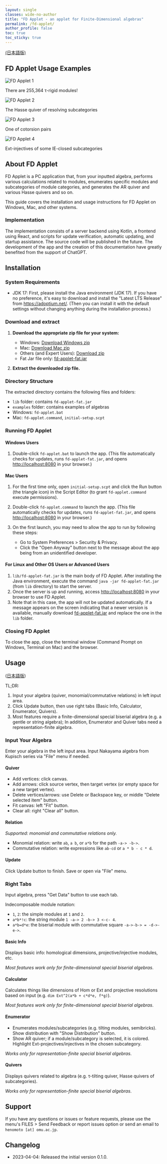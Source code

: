 ```yaml
---
layout: single
classes: wide-no-author
title: "FD Applet - an applet for Finite-Dimensional algebras"
permalink: /fd-applet/
author_profile: false
toc: true
toc_sticky: true
---
```


[(日本語版)](/fd-applet-ja/)

## FD Applet Usage Examples

![FD Applet 1](/assets/images/fd-applet/fd-applet1.jpg)

There are 255,364 τ-rigid modules!

![FD Applet 2](/assets/images/fd-applet/fd-applet2.jpg)

The Hasse quiver of resolving subcategories

![FD Applet 3](/assets/images/fd-applet/fd-applet3.jpg)

One of cotorsion pairs

![FD Applet 4](/assets/images/fd-applet/fd-applet4.jpg)

Ext-injectives of some IE-closed subcategories

## About FD Applet

FD Applet is a PC application that, from your inputted algebra, performs various calculations related to modules, enumerates specific modules and subcategories of module categories, and generates the AR quiver and various Hasse quivers and so on.

This guide covers the installation and usage instructions for FD Applet on Windows, Mac, and other systems.

### Implementation

The implementation consists of a server backend using Kotlin, a frontend using React, and scripts for update verification, automatic updating, and startup assistance. The source code will be published in the future. The development of the app and the creation of this documentation have greatly benefited from the support of ChatGPT.

## Installation

### System Requirements

- JDK 17: First, please install the Java environment (JDK 17). If you have no preference, it's easy to download and install the "Latest LTS Release" from <https://adoptium.net/>. (Then you can install it with the default settings without changing anything during the installation process.)

### Download and extract

1. **Download the appropriate zip file for your system:**

   - Windows: [Download Windows zip](/files/fd-applet-win.zip)
   - Mac: [Download Mac zip](/files/fd-applet-mac.zip)
   - Others (and Expert Users): [Download zip](/files/fd-applet-others.zip)
   - Fat Jar file only: [fd-applet-fat.jar](/files/fd-applet-fat.jar)

2. **Extract the downloaded zip file.**

### Directory Structure

The extracted directory contains the following files and folders:

- `lib` folder: contains `fd-applet-fat.jar`
- `examples` folder: contains examples of algebras
- Windows: `fd-applet.bat`
- Mac: `fd-applet.command`, `initial-setup.scpt`

### Running FD Applet

#### Windows Users

1. Double-click `fd-applet.bat` to launch the app.
   (This file automatically checks for updates, runs `fd-applet-fat.jar`, and opens <http://localhost:8080> in your browser.)

#### Mac Users

1. For the first time only, open `initial-setup.scpt` and click the Run button (the triangle icon) in the Script Editor (to grant `fd-applet.command` execute permissions).
2. Double-click `fd-applet.command` to launch the app.
   (This file automatically checks for updates, runs `fd-applet-fat.jar`, and opens <http://localhost:8080> in your browser.)

3. On the first launch, you may need to allow the app to run by following these steps:
   - Go to System Preferences > Security & Privacy.
   - Click the "Open Anyway" button next to the message about the app being from an unidentified developer.

#### For Linux and Other OS Users or Advanced Users

1. `lib/fd-applet-fat.jar` is the main body of FD Applet. After installing the Java environment, execute the command `java -jar fd-applet-fat.jar` (from `lib` directory) to start the server.
2. Once the server is up and running, access <http://localhost:8080> in your browser to use FD Applet.
3. Note that in this case, the app will not be updated automatically. If a message appears on the screen indicating that a newer version is available, manually download [fd-applet-fat.jar](/files/fd-applet-fat.jar) and replace the one in the `lib` folder.

### Closing FD Applet

To close the app, close the terminal window (Command Prompt on Windows, Terminal on Mac) and the browser.

## Usage

([日本語版](/fd-applet-ja/#%E4%BD%BF%E7%94%A8%E6%96%B9%E6%B3%95))

TL;DR:

1. Input your algebra (quiver, monomial/commutative relations) in left input area.
2. Click Update button, then use right tabs (Basic Info, Calculator, Enumerator, Quivers).
3. Most features require a finite-dimensional special biserial algebra (e.g. a gentle or string algebra); In addition, Enumerator and Quiver tabs need a representation-finite algebra.

### Input Your Algebra

Enter your algebra in the left input area.
Input Nakayama algebra from Kupisch series via "File" menu if needed.

#### Quiver

- Add vertices: click canvas.
- Add arrows: click source vertex, then target vertex (or empty space for a new target vertex).
- Delete vertices/arrows: use Delete or Backspace key, or middle "Delete selected item" button.
- Fit canvas: left "Fit" button.
- Clear all: right "Clear all" button.

#### Relation

_Supported: monomial and commutative relations only._

- Monomial relation: write `ab`, `a b`, or `a*b` for the path `-a-> -b->`.
- Commutative relation: write expressions like `ab-cd` or `a * b - c * d`.

#### Update

Click Update button to finish. Save or open via "File" menu.

### Right Tabs

Input algebra, press "Get Data" button to use each tab.

Indecomposable module notation:

- `1`, `2`: the simple modules at `1` and `2`.
- `a*b*!c`: the string module `1 -a-> 2 -b-> 3 <-c- 4`.
- `a*b=d*e`: the biserial module with commutative square `-a->-b-> = -d->-e->`.

#### Basic Info

Displays basic info: homological dimensions, projective/injective modules, etc.

_Most features work only for finite-dimensional special biserial algebras_.

#### Calculator

Calculates things like dimensions of Hom or Ext and projective resolutions based on input (e.g. `dim Ext^2(a*b + c*d*e, f*g)`).

_Most features work only for finite-dimensional special biserial algebras_.

#### Enumerator

- Enumerates modules/subcategories (e.g. tilting modules, semibricks). Show distribution with "Show Distribution" button.
- Show AR quiver; if a module/subcategory is selected, it is colored. Highlight Ext-projectives/injectives in the chosen subcategory.

_Works only for representation-finite special biserial algebras_.

#### Quivers

Displays quivers related to algebra (e.g. τ-tilting quiver, Hasse quivers of subcategories).

_Works only for representation-finite special biserial algebras_.

## Support

If you have any questions or issues or feature requests, please use the menu's FILES > Send Feedback or report issues option or send an email to `henomoto [at] omu.ac.jp`.

## Changelog

- 2023-04-04: Released the initial version 0.1.0.
